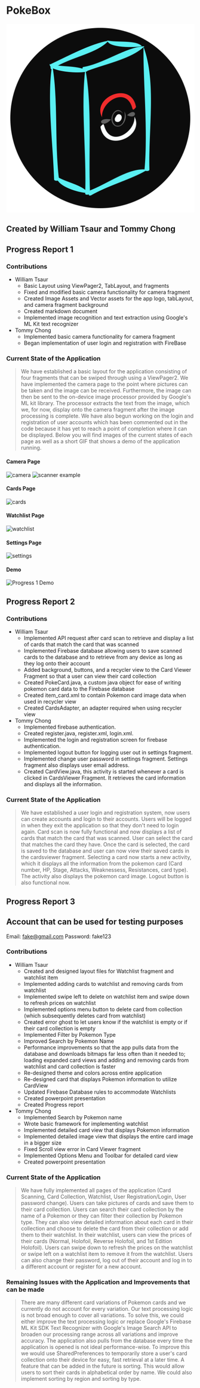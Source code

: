 # PokeBox
![PokeBox App Icon](https://github.com/WTsaur/PokeBox/blob/master/github-Assets/PokeBox-icon-app.png)
## Created by William Tsaur and Tommy Chong
## Progress Report 1
### Contributions
- William Tsaur
    - Basic Layout using ViewPager2, TabLayout, and fragments
    - Fixed and modified basic camera functionality for camera fragment
    - Created Image Assets and Vector assets for the app logo, tabLayout, and camera fragment background
    - Created markdown document
    - Implemented image recognition and text extraction using Google's ML Kit text recognizer
- Tommy Chong
    - Implemented basic camera functionality for camera fragment
    - Began implementation of user login and registration with FireBase
### Current State of the Application
> We have established a basic layout for the application consisting of four fragments that can be swiped through using a ViewPager2.
> We have implemented the camera page to the point where pictures can be taken and the image can be received. Furthermore, the image
> can then be sent to the on-device image processor provided by Google's ML kit library. The processor extracts the text from the
> image, which we, for now, display onto the camera fragment after the image processing is complete. We have also begun working on
> the login and registration of user accounts which has been commented out in the code because it has yet to reach a point of
> completion where it can be displayed. Below you will find images of the current states of each page as well as a short GIF
> that shows a demo of the application running.
#### Camera Page
![camera](https://github.com/WTsaur/PokeBox/blob/master/github-Assets/pokebox-camera.jpg)
![scanner example](https://github.com/WTsaur/PokeBox/blob/master/github-Assets/pokebox-scanner-example.jpg)
#### Cards Page
![cards](https://github.com/WTsaur/PokeBox/blob/master/github-Assets/pokebox-cards.jpg)
#### Watchlist Page
![watchlist](https://github.com/WTsaur/PokeBox/blob/master/github-Assets/pokebox-watchlist.jpg)
#### Settings Page
![settings](https://github.com/WTsaur/PokeBox/blob/master/github-Assets/pokebox-settings.jpg)
#### Demo
![Progress 1 Demo](https://github.com/WTsaur/PokeBox/blob/master/github-Assets/app_demo_progress1.gif)

## Progress Report 2
### Contributions
- William Tsaur
  - Implemented API request after card scan to retrieve and display a list of cards that match the card that was scanned
  - Implemented Firebase database allowing users to save scanned cards to the database and to retrieve from any device as long as they log onto their account
  - Added background, buttons, and a recycler view to the Card Viewer Fragment so that a user can view their card collection
  - Created PokeCard.java, a custom java object for ease of writing pokemon card data to the Firebase database
  - Created item_card.xml to contain Pokemon card image data when used in recycler view
  - Created CardsAdapter, an adapter required when using recycler view
- Tommy Chong
  - Implemented firebase authentication.
  - Created register.java, register.xml, login.xml.
  - Implemented the login and registration screen for firebase authentication.
  - Implemented logout button for logging user out in settings fragment.
  - Implemented change user password in settings fragment. Settings fragment also displays user email address.
  - Created CardView.java, this activity is started whenever a card is clicked in CardsViewer Fragment. It retrieves the card information and displays all the information.
### Current State of the Application
> We have established a user login and registration system, now users can create accounts and login to their accounts. Users will be logged in when they exit the application so 
> that they don't need to login again. Card scan is now fully functional and now displays a list of cards that match the card that was scanned. User can select the card that
> matches the card they have. Once the card is selected, the card is saved to the database and user can now view their saved cards in the cardsviewer fragment. Selecting a card 
> now starts a new activity, which it displays all the information from the pokemon card (Card number, HP, Stage, Attacks, Weaknessess, Resistances, card type). The activity
> also displays the pokemon card image. Logout button is also functional now.

## Progress Report 3

## Account that can be used for testing purposes
Email: fake@gmail.com
Password: fake123

### Contributions
- William Tsaur
    - Created and designed layout files for Watchlist fragment and watchlist item
    - Implemented adding cards to watchlist and removing cards from watchlist
    - Implemented swipe left to delete on watchlist item and swipe down to refresh prices on watchlist
    - Implemented options menu button to delete card from collection (which subsequently deletes card from watchlist)
    - Created error ghost to let users know if the watchlist is empty or if their card collection is empty
    - Implemented Filter by Pokemon Type
    - Improved Search by Pokemon Name
    - Performance improvements so that the app pulls data from the database and downloads bitmaps far less often than it needed to; loading expanded card views and adding and removing cards from watchlist and card collection is faster
    - Re-designed theme and colors across entire application
    - Re-designed card that displays Pokemon information to utilize CardView
    - Updated Firebase Database rules to accommodate Watchlists
    - Created powerpoint presentation
    - Created Progress report
- Tommy Chong
    - Implemented Search by Pokemon name
    - Wrote basic framework for implementing watchlist
    - Implemented detailed card view that displays Pokemon information
    - Implemented detailed image view that displays the entire card image in a bigger size
    - Fixed Scroll view error in Card Viewer fragment
    - Implemented Options Menu and Toolbar for detailed card view
    - Created powerpoint presentation
### Current State of the Application
> We have fully implemented all pages of the application (Card Scanning, Card Collection, Watchlist, User Registration/Login, User password change). Users can take pictures of cards and save them to their card collection. Users can search their card collection by the name of a Pokemon or they can filter their collection by Pokemon type. They can also view detailed information about each card in their collection and choose to delete the card from their collection or add them to their watchlist. In their watchlist, users can view the prices of their cards (Normal, Holofoil, Reverse Holofoil, and 1st Edition Holofoil). Users can swipe down to refresh the prices on the watchlist or swipe left on a watchlist item to remove it from the watchlist. Users can also change their password, log out of their account and log in to a different account or register for a new account.
### Remaining Issues with the Application and Improvements that can be made
> There are many different card variations of Pokemon cards and we currently do not account for every variation. Our text processing logic is not broad enough to cover all variations. To solve this, we could either improve the text processing logic or replace Google's Firebase ML Kit SDK Text Recognizer with Google's Image Search API to broaden our processing range across all variations and improve accuracy. The application also pulls from the database every time the application is opened is not ideal performance-wise. To improve this we would use SharedPreferences to temporarily store a user's card collection onto their device for easy, fast retrieval at a later time.
> A feature that can be added in the future is sorting. This would allow users to sort their cards in alphabetical order by name. We could also implement sorting by region and sorting by type.
